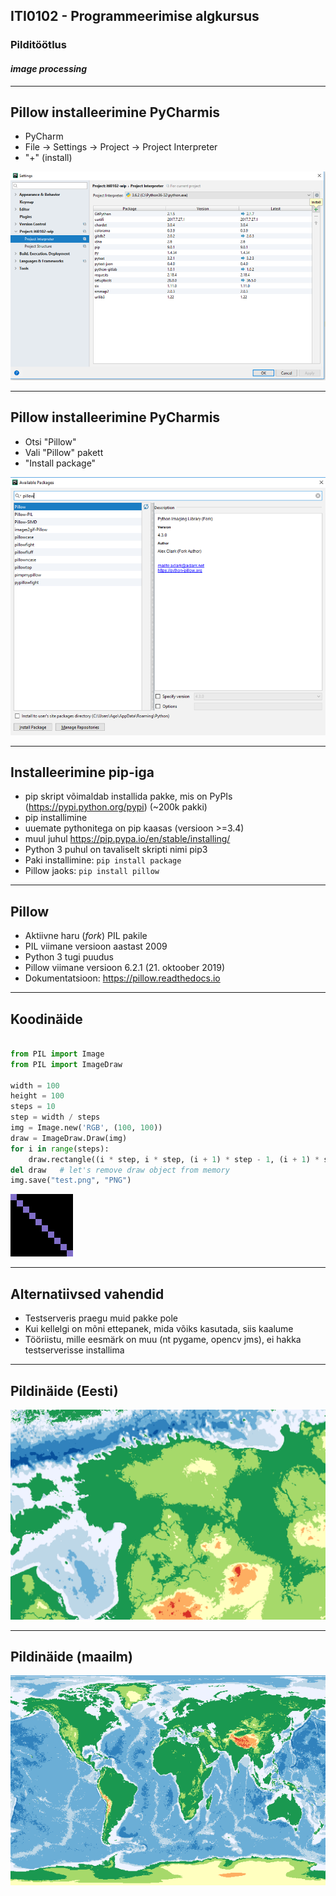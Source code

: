 ## ITI0102 - Programmeerimise algkursus
### Pilditöötlus
#### _image processing_

---

## Pillow installeerimine PyCharmis

- PyCharm
 - File -> Settings -> Project -> Project Interpreter
 - "+" (install)
 
![List of packages](image/packages.png)

---

## Pillow installeerimine PyCharmis

- Otsi "Pillow"
- Vali "Pillow" pakett
- "Install package"
 
![Install package](image/install_package.png)

---

## Installeerimine pip-iga

- pip skript võimaldab installida pakke, mis on PyPIs (https://pypi.python.org/pypi) (~200k pakki)
- pip installimine
 - uuemate pythonitega on pip kaasas (versioon >=3.4)
 - muul juhul https://pip.pypa.io/en/stable/installing/
- Python 3 puhul on tavaliselt skripti nimi pip3
- Paki installimine:
  `pip install package`
- Pillow jaoks:
  `pip install pillow`
  
---

## Pillow

- Aktiivne haru (_fork_) PIL pakile
 - PIL viimane versioon aastast 2009
 - Python 3 tugi puudus
- Pillow viimane versioon 6.2.1 (21. oktoober 2019)
- Dokumentatsioon: https://pillow.readthedocs.io

---

## Koodinäide

```python

from PIL import Image
from PIL import ImageDraw

width = 100
height = 100
steps = 10
step = width / steps
img = Image.new('RGB', (100, 100))
draw = ImageDraw.Draw(img)
for i in range(steps):
    draw.rectangle((i * step, i * step, (i + 1) * step - 1, (i + 1) * step - 1), fill=(128, 110, 200))
del draw   # let's remove draw object from memory
img.save("test.png", "PNG")

```

![List of packages](image/test.png)

---

## Alternatiivsed vahendid

- Testserveris praegu muid pakke pole
- Kui kellelgi on mõni ettepanek, mida võiks kasutada, siis kaalume
- Tööriistu, mille eesmärk on muu (nt pygame, opencv jms), ei hakka testserverisse installima

---

## Pildinäide (Eesti)

![List of packages](image/eesti_2017.png)

---

## Pildinäide (maailm)

![List of packages](image/world.png)